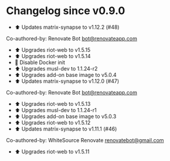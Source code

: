 # Changelog since v0.9.0
- :arrow_up: Updates matrix-synapse to v1.12.2 (#48)

Co-authored-by: Renovate Bot <bot@renovateapp.com> 
- :arrow_up: Upgrades riot-web to v1.5.15 
- :arrow_up: Upgrades riot-web to v1.5.14 
- :hammer: Disable Docker init 
- :arrow_up: Upgrades musl-dev to 1.1.24-r2 
- :arrow_up: Upgrades add-on base image to v5.0.4 
- :arrow_up: Updates matrix-synapse to v1.12.0 (#47)

Co-authored-by: Renovate Bot <bot@renovateapp.com> 
- :arrow_up: Upgrades riot-web to v1.5.13 
- :arrow_up: Upgrades musl-dev to 1.1.24-r1 
- :arrow_up: Upgrades add-on base image to v5.0.3 
- :arrow_up: Upgrades riot-web to v1.5.12 
- :arrow_up: Updates matrix-synapse to v1.11.1 (#46)

Co-authored-by: WhiteSource Renovate <renovatebot@gmail.com> 
- :arrow_up: Upgrades riot-web to v1.5.11 
